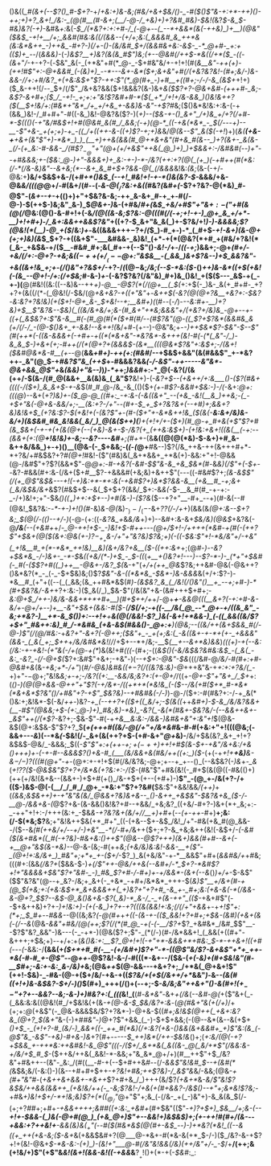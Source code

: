 ()&((*_#(&+(--$?()_#-$+?-*+/_+&:+)&-&;(#&/+&+$&/()-_-#($()$"&-+:+*-++)()-++;+)+?_&+!_/&:-_(@(#__(#-&+;(__/-@-/_+&)+)+?&#_#&)-$&!(_&?_$-&_$-#&)&?(-+)_-&#&_+:_&(*-$_/(*&?+:+:+#-/_(-@+--(_--*+&&*(&(-++&)_)+__)(@&"($&$_-+!+__/+;_&&#(#&:&((/(&&--(+/+;&:(_&&&#_&_++*&(&:&*&++_-)++&_-#+?-)(/+-()-(&/&#_$+/(&&#&+&:-_&$-_-*_@+#-_+:+(($_)+_-*-/(_&&&)-_(*-)&_$?__+)&?(&(&_#$"_)&;(+--_@&#(/+_+$-*&((/+*($_-((-(&*+"_/_-+-+?-(_-_$&"_&(-_(+*&"+#(*_@-_-$+#&"&/+-+!+!(#(*_&__&"-++(+)-(_++!_#$"+:-@+&&#_(-(&)+)_--*---&+-&*($+;&+&"+#(/($+$&?&?&!-_(#+;&/-)&-&&-/_/+:+#_/&?_+(+&:&$+"$?-++:$"(*_@(#+_-)+#__+((#+;-/-/-&_(&$+*+!+)($_&-++!(/--_$+/(/$"_/&+&?&&($+!&&&?(&-)&+_&($$?+?-@&+&#-(+++#-_&;-&$?-&+#+;($_/_-+!-_+;+:+"&!$?&#+#-*($(_+*_/+!+/&-&&_)()&!&++?($(__$+!&/+:(#&*+"&*_/+_+/+&_+-&&)&-&"-+$?_#&;($()&*&!&:+:&-(-+(&&_)&!-/_#+#+"-#((-&_)&!-@&?&($?-)(*+)--($&-+-()_&+"_/+)&_+/+?(/+#-*-$((()(-+"&/_#&$+!+#(@&#_&(#_/_&&;(-+)(@-*_((-+&(*&*_-_$(/---_+)--__-_$"+&-_+(+;+)-+_-((_/+((++-&-((+)$?-_+;+)&*&/_@(&--$"_&($(-+!_)+)(*_&(__(+&-+__+&+(&"$"+)-*&*_)_)_(__+)++&(&&(#_@+*&+&"(#+&_#(&--_)+?(&+-_&(&-_(/-(+_&:-#-&&-_/(#$?_$_-_@$"+"(@+(+/+&$"++&(_@_)+)_)+$&&+:-/&#&#(--)+"--+#&&&;+-($&:_@-)+"-&&&+)+_&:-+-)-*-/&?(++:+?(@(_(+_)(-+#++(#(*&:(/-*(/&-&)&"--&+&;(*--&+_&_#+$+?&&-@(_(/&&&*&!&:_(&;_(&-(-+/-@&:+__)&/+$&$+&-/(+_#+*()&$_(--+!_#&!+!-+-*()&(&?-$-_&&&/+&-@&_&/(((@_@+/-#(&+/(#--(-_&-@($_/$?&:+&((_#&?_(_&_#+(_-$?+?&?-@(*&)_#-@$"-$($_&+--+-_+(()+)+"+$&?&-&;-++_&-&+_#-+_+-#(/-@-)-$(++$-)&;&"_&-)_$_@&+-)_&-(+#&/_#+(_&_$_+&/+#$"+"&$+:-($"+#(&(@(/_@&:(@()-&-#+!+(-&_/(@((&-&;$?&:-@(((#(/(-+;+!-+-)_@+_&_+/+*-__)+!+#+)-/_&+:&&++&&$?&"_$+((+$?-$_&+"&_&(_)+-$?&/+!_)-)-&&&&;$?(@&!(*(__)-@_+($_/&:_)+-_&((&&&++$+-$?+/_(_$_)-#_+-)-*_(_#+$-*+!-&+)(&-*_@+(+;+)&)(&_$_$+?-+((&+$"-___&#&&-_&)&!_(+*-+(*(@&?(*+#_+(#&/+?&!(*(_&-_+&$&_-_+/($__-#&#_#+;&(_#+-+(--$"()_-&!-/_+_-_/_((-+;_)&&+;-@+_(#+/-+&/(/+:-@+?-+&;&$((-++(+/__(--@+:$"&$&__-(_&&_)&+$?&--)+$_&&?&"-+&((&+!&_+;+-(/()&"+?&$+/_-+?-/_(_$(@-$&;_/&;(--$-*&:($-_()_++)&-&*((+$(+&!(-(&_--@+!-/+:(/+$&;_#-&-)_+_-(-&?$?&?(/&"&)_#+)&_()&!_+($($---_&$-+(_-+-)(__@(#&!((&:((--&)&--++*+)-@__-@$?(*(/(@+__(_$(*+:+$(-_)&-_&(+_#+#-_+?+?+(&((/(*-(_@&!(/-$&/(@_+&+&?-+((+"&"_+-*&++$(-&?(@(@+?&__+&?+:-$&?_-&:&?+?&!&)(+($+!-@+_&-_$+_&!--+;__&#+)(*(#--(_-/_)-*--&:_#_+-__)+?&)+$__$"&?_&-_-$&)(_((&/&+&/+;&-(#_&+"+*&;&&&"+/(+&?+/&)&_-@+--+-((+(_&$&?+:$"&-&__#(-(#_@(#(*($+#(#_/--(#$?&"(@-((_$?+_$?&*(&&#&_&(+/(/-/_-(@-$()&+_+-&&!--&++!(*&/+#-(+--)-@&"&;+-____-)_++$&*$?-$&"-$--$"(#(++*(-((&-&&&+(-+#+-+((*(*&+&"-*&?&*-&+++(&!-#(-(*(_&"-/_)-&_&_$-)+&+(+;-#++(/(*(@+?+(&&&$-(&*__(((@&*$?&"+:&$+;-/(&+!($&#_@&*&_-#__(+--_@(__&&_+#+)-++(+:(#&#_/--+$&$+&&"(&(#&&$"_+-*&?++-_&"(@_$-+_#&?$"&_(++$_+-#&&&?&&_(-/-&$"-++-----&"&*-@&+&&_@$"+_&_(&&)+"&--)_)_)-*+_+;_)&&_#+:-*_@(-&?(/(&(++/-$(&-/(#_@(&&+__&(&)&_(_&"$?__&!+)-(-_&?+$--(+&++/+:&___()-($?(#&+((((-/($+)_&_&+$-+-&_$(#_#_@-/&_-&_(()($+*(+-#$?-&&#+$&:-)-/(*-&+:_@+:(((@_)--&+(*+?_)&)+-($_@-@_((#+:_-+:&-(-&((&+"_--(+&_-&!(__&_)++&;-(_-+$____+"&(-@+&-&&/+;-__(&:+?-/+"--(#+-_$_+_$+?&?_&+(--+#_)+;&&+?&)&!_&+$_(+?&:$?-$(+&!+(-(&?$"_+-_(#-_($+"+-&*&++!&_($(&(-__&:&+_/&)&-&/+)_(&$&#_#&_&!&&(_&/_)_@(&($+_+)_(___)+(+!+/+-($+)(#_@-+_#+&(+$"$?+#(&_$_&+(-+-+(+(&(@+(--(+&)_-&+-$-/&?(+_(++&:&$+)-(+!&:+&+!_((_&(__(-+:--(_&&+(+:(@__+!&!&)+-&;_-_-&?----&#__+;(#+*+-(&__&$($(@(@(*&)-$-&+)+#_&-&++&/&&_)+-+)()__(@&-(-_$+&&;-(_(-(_@+__#&--)$?(/&_++&-++(&+++#+*-*+?&/+#&$&?+?_#(@+!_#&!-($"(#&)&(_&+*&&+_+*&(+)-&&:+"+!-@&&(@-/&#$"+?$?(&&*$"-@_@+:-#-+&?(-&#-$$"&-&_+&_$&*(#-_&_&)(/$"+(-$+--_&?-#&&(#+:&-(/&+($+#__$?-$+$&&&#(+&;&)+&++$"(---((-#&#$?+;_(&-&$$"(/(+_@$"&$&---+!(-+)&:+*-*+:&(-+&#$?+)&*$?&&-&__(+&__#_-+;&+(_&/&$&/&+_&$?(#&$+$--&(_$+$+?(&&/_$+:-&_&(-_$-__&_#(#_-+-+:-_-/+)&!+;+"-$&*()($(_+)+$+:+$+--)+#(&-)-($?&*($--+?+"__-#+_--+)(#-&(--#(@&!_$&?&:-_-*-+-)+!()(#_-&)_&-@(_&)-$_)-/_(-$-&+_$?$?(/_-_/+_+)(&&(&_(@+:&--$+?&;_$(@(/-(()--+/-)_(-@-(+:((-*&?&_+*&_&/&_+)+)--&#+:&-&+_$&/&)(@&$_+&?&(-@___/&__(--(+&#+_+/-*_@-++!+$-_-)&!+$-#++-*-*_-(@+/_$+!-/++++(*&#-+(#(-(++?$"+$&+(@($(&+:_@&_(+-)$?-_+_+$&_-/+"+"&?&)$?&;+)(-((-$&:$"+!-*&/&"+/-+&"(_+!&__#_+(*-*&*_++!&)__&)(&+/&?+&__($-((++:&_+*+;(@_#-)_-_-&?+$&*&_-/-)&+-_-*-$_&_((+&/(*_-_)+$_-_$-((_(*+__+()&?+!---)--$?-*-)-_(*+"+$&#(-_#(-($$?+#((_)++__-@&+-/&?_$(*&-+"(*+/+(++_@&*$?&;++&#-@&(-@&++?()&*&?(*_-_(-_-$+$&)&;()$?_$&"-&-((*&*&_-$&*-)&-&&&_&(+/+:$?-)-*&__#_(+"+((--(_(_&&;(&_++#&*&$(#_)_-_(&$&?_&_(_/&!(/()&"()__+_--+;+#-)-*(#+$&?&/-&+_+?+:&:-)($_&(/_)_$&-$"(/&(&"+&-(&#+++$+#+;-*&:_@+$_/++-)&/&-&&+*+*+#+__)(#+$+_+/+*+/-@+*__+__-&&_@(((__&+?(-+:+#-&-_&/+-_@+/+--)+__-&"+$&+(&&:-#($-_(__/_$(/+;-+((-__/&(_@_--*_@+-+/((&_&"_-&;+*&?-)__+*-&_$()_)+:--+!+__+__&(_@(/&_&!-_$?_)&(-&+!+*&&-)_(-((_&&((&/$?+$+"_#&++:&)_#_/-*&#&_(+&-&$(#&_&(_)_-_@+:+__)(@&;--((&/++(&+$&&_#(/-@-)$"(/(@_/_#&:-*+_&?+"-&+?(*-@+*+;($&"+_-_+(+;&:(_-&((&+-+-*+(+-_+&&&"(&&-_(_&(_+;_$++_+_/&/&#&*&!_/_/_/+$+--*+/&;-__$_(__+--&+*&)&&_)_(((+)-+(*--&:(/&:-+-+&!-(+"&(-/+*(@-+(*_)&(&!+#_(((_-(#+;-((*&$()(-&/&$&?&#&:&$_-(_&(_-&:_-&?_-(/-@+$(*$?+:&#$"+&+;-+&"-)(_--+$+:-@&"-$&_(((/&#-@_/&/-#(#+:+#-@&#+&_(&_-+&;+*-/+"_)(#_/-@&)&#&(($+-$?(/((&?&:&)-@_+++&"&-+*+:+:+?&/(_-*+)+"-$-@+;$"&!&_&;+-+;-/&?((+:__-&&/&;&?+:(+-@+/_/((+*-@+-$"+"&+_/_$+*+:(*()-)(@(@+&___&-@_++"+"$?(-+/&*-/((+*+*(*&!&_(-($-_-/&(+#($+*_#-*&*(*&+&*$?&"()_/+#&"+?-+$"_$&?&)--+#&#&(-*_/-)_)-@-/($+:-#(#&?+:-/-+_&(*()&:+;&!&*-$(-&/_++-_)&?-*+_(--++?+*_(($+((_&/+;-$(&((_++*&#+)-$-&_/&/&?&&+(__-#$"(@_&&;+$-(+:_@-)+)_#&;&)-*&)_-&?(_-&(*(#&+-$&?&/-(-_-&&++&+-_&$"++(/(*$?-*&?+;-$&-$"-#(-+_+&__&:&:-/&&-)&#&+&"+:&"+!_$(@&-&$(@+:&$&-$"$?+?_$__(_+(+++#((&/-@(/+"+/&*&#_&-#-#(+&:+"+!($($(@&;(-&&+--_-&_)(--*&_(_-$&!(/-_&+(&(++?+$-(+#-&+"_@+_&)-__/&/+$&(&?_&+_+!+?&$&$-@&/_-&&&;_$((-*$"$"+:+(++-$+;+(-++)+$+!+#_$(&-$+-+_&"_/&+&:_/+&()+++)+-_(-+-#--&&&_$?()+&-#_(___(&/&&+&(#&/++((+:_)($-*(+(-+*+!+__+&)__&-&$-/-)$?_((_(*_#(@+"-+_-(@+:+-+!+$(#(/&/&?&;-@+;+--+_+--()_(--&$&?(_-)&_+*-_&*(_+!$?$?($-@&$&"$?+?+/&*&(+?&:+:-/($-_(#&"$"+#&(&!(-_#+$(&(@((-#&(()+)(++(+/&!(&+&--(&&+-)+$+#(+()_/&-+$+(+--(+#+)-)__$"_-(@_+-/&(+?-/+(($-)&$-@(-(__/_/_#_/_@+_-*&:+"$?+?&#(__$&:$"+&&!&&_/(++)_+(_(&&;&$&++)+-+"&"&(&/_@&&+?&)&+&--_()-&++_+&$&"-$&?&+&_($-/-__@-/&*&$+$&*-(_@$?+&-(&-&&()&!&?+#--+&&/_+&;&?_((+&/-#+?-)&+(*+_&;+:-_-++"+!+:-/+++(&:+_-$&*&-+?&?&+(_&/+/_/__+)+#+*(--_(+-++-_#+)__+;&:(/-$(*&;$?__&;+"&!&++$&(+*_#+"_((-(+&--$+-&$_/&!_/+"-#&(+&_#(@_&&--/($--&_(#(++*&/+/--+/-)+*&"__-*(/-#+/_&++($+;+?-&_+&;&++(&!(-&$+/_-(-&#($(&+#&*((_#(-+?&)-#&+&:()++$"(@&--@$?+++)(&+)&&(#+#--&+(-+__@+"&$(&-*&)-_-@-&-(&;-#(++_&;(+&/&)&:&!-&&-__+$($$"-_(@+!+:&/&+_)_#&"+;+*+_+-($+/_-$?_)_&(+&/&"-+-*__&&$"+#+(_&&#&/+_+#&;(((#+:(&&_(/&?+_($&&-$-)_+(/$"++-@&/++&(--&#+/-*_$+?-*&#$?+!+"&&&&+$&"$?+"&#-_-)_#&_$?+#-/-#+)+-+/&___&*_-(&+(--&_()_)+/+_-$-&$"($$"&?&"(@--+_&?-/&;+_&+(-_+&*_-+#+/&*&*_+++-$(*&)$"__+/&+(#-+(@_$(+&;+:(+&:&$+*_&+&&&++(_+)&?+"+?+#_-&_+-_#+;&:(+&-&(-*(/&&-&-@+?_$$?--&$-@_&()&+&-$?(_&)-*_&-/_-_+(&-++"_(($-*+&+#$"(--$+&++&)+?+*-)+!&:+)_-(+(-_&_)+?+-+?(((&(&&!+:&;(/(/+"+&&*+-+*+!$"+:(*+;_$_#+--#&&-*-@((&;&?_(-@(#+_+*+((_-_(_&-+_-(($_&&!+?+#+;+$&_-(&#_)_(+&_+(&(-(/--&*(@&*-&&"+#&/(@(++;$?(/(*(#_@_-+(-(-__/$?+*$?_+&#&*_/&#_$$"__--$?$"&?_&&"-)&---(-_-+*-)(@&($?+;$"-_(*(/-)(#-/&*&&+!_(_&&(+((#+"-&+++;+$&;+)--+/+:+(_&()&:+:__$?_@+!+!(-+"+*-&&&+*+#&:_$-*-++&+!((+#(-_-_-(_-&&:-/__(&&(+_($+*+#_#(-__-(+/&#+)$?+"-*-((@$"&/$?-&+&$"+*+_++-*&(-#-#_+-@$"-_-@_++-_@$?&!-&-/-#(((*-&+--/($&-(*+_(-&)+(_#+$&!&"(#-__$_#+;_-&:+-&:_&-/&)+*&;(@&_++_$(@-&&---+&+?+;_/+*&(_@+&+!$"(++!-$&)-_-#&-(@-+($+/&/-+&-+((_$?&/+(+$(/&++/+*_&&"_)-_&-_-(&(#((+!+)&-&$&?-$+/-)()_$(#+)_+++(/()+(--+;-$-*&/&;&"++_&+"()-&(#+!($+_--$"+?+--&&?--&;-&-)+)_#&?+:(_(((*&!_(__(#-_&*&"-_&+_+(/&_(_--&#-@(_+($"&+(_-(_&&:&:&((@&!(#_/+$&!&(+(&*-+(@-&-$_$&/&?+:&*-(___@(#_&+"&(+_(/+)_/+(+;+:_@_(+&$"(-_@&-&&&$&/$?+?&*-)-@+&-$((_#+;&!&$(@++(_+&+:&?&_(@+?_$(&+"_&-(-)+#_#&"-)_@+?$"+&&_(_-)-$+$+&&;(-(@--&*(&--&(+$+*()+$_-_(+!+?-#_(&/-)_&&+((-_++_#(*&)(/+:&?(+&-()&&(&+&&#+_+)$"&:(&_(-@$"&_-&$"-+&)-#+&-)&*+?(#+--_---$_++)&*(/++-$&!&_()+;(*+:&/(@(-+?+$&&_+-++*&:++&#&!-&_@$"(((_-/($+/_&+*&(_&((&-_@(_&/+*$"(/_&&:&-+/&/+$_#_$-*($++&/++&(_&&!-*-&&;+"&_&*_@+/+)(#__++$"+$_/&?&"+#&++--(&"-_&:_/(#((__-#-+(--$+#++&#--(/_-&&$"&!&#_$--+(&#(*(_&$&;&/(-&:()-)(&--+#+#+$++-*+?&!+#&;++$?&)-/_&$"&*&/-&&;(@&-_+(#+"&"_#-(_+&++&+&&+-*&++_$?+#+&_/_)+++(&/$?_(+&+*_&-*&/$"&!$?&$&/++&&(&&++_(+&!&/++(-_-&;$?&!-/_+&_(+(#+&&?-/&$()--+"+;&*&!$?&;-*+#&_+)&!+$+/-*+!&;&)$?+$(*((_@_/$"_@+"$"+;&_(-(/&-_+(_-)&"+)-&_&(&_$(/-(+;+?_#_#+;+#+*-+&&_++++;&#_#((+:&:_+&#+*(#+$&"(($"-*+)$?+$_$+)_$&__/+;&-(-_-__+!+_-$&&-(_)&(-@+#(@_)_(+&_@+)$"+--&&!+)&$&$_)+;(+-++!_#(#+/(&---+_&&:+?++&!+__-&&(_&)_&($_+$"(--#($(#&*&$(@(#+-&$_--)-)+*&?(*&!_((--&((+_++(+&-&;($-&+*&(+&&$&#+?(@___@-*&+-#(*&-&(+*_$-/-)($_/&?-&-+$?+!+(&!-@&+_$-*&-&:-(+)_)-(&!+"___@-#(/&"&!&&(/&)(++/&"+/-_-$_/+__/(++;&(+!&/+)$"(+$"&_&!(&+!(&&-&!((-+&&_&__$?__+!()+$(*-+(-_$&#_:_:
